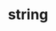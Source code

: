 ---
layout: ../../layouts/BlogLayout.astro
title: string
description: string
tags?: [array of strings]
time?: number
featured: boolean
liveUrl?: string
day: string
month: string
year: number
filename: string
---